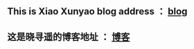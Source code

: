 ## This is Xiao Xunyao blog address ： [blog](https://xiaoxunyao.xyz)
## 这是晓寻遥的博客地址 ： [博客](https://xiaoxunyao.xyz)
